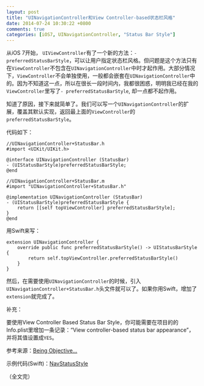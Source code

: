 ```yaml
---
layout: post
title: "UINavigationController和View Controller-based状态栏风格"
date: 2014-07-24 10:30:22 +0800
comments: true
categories: [iOS7, UINavigationController, "Status Bar Style"]
---
```


从iOS 7开始， `UIViewController`有了一个新的方法：`- preferredStatusBarStyle`，可以让用户指定状态栏风格。但问题是这个方法只有在`ViewController`不包含在`UINavigationController`中时才起作用。大部分情况下，`ViewController`不会单独使用，一般都会嵌套在`UINavigationController`中的。因为不知道这一点，所以在很长一段时间内，我都很困惑，明明我已经在我的`ViewController`里写了`- preferredStatusBarStyle`, 却一点都不起作用。

知道了原因，接下来就简单了。我们可以写一个`UINavigationController`的扩展，覆盖其默认实现，返回最上面的`ViewController`的`preferredStatusBarStyle`。

代码如下：
<!-- more -->

``` objc
//UINavigationController+StatusBar.h
#import <UIKit/UIKit.h>

@interface UINavigationController (StatusBar)
- (UIStatusBarStyle)preferredStatusBarStyle;
@end

//UINavigationController+StatusBar.m
#import "UINavigationController+StatusBar.h"

@implementation UINavigationController (StatusBar)
- (UIStatusBarStyle)preferredStatusBarStyle {
    return [[self topViewController] preferredStatusBarStyle];
}
@end
```

用Swift来写：

```
extension UINavigationController {
    override public func preferredStatusBarStyle() -> UIStatusBarStyle {
        return self.topViewController.preferredStatusBarStyle()
    }
}
```

然后，在需要使用`UINavigationController`的时候，引入`UINavigationController+StatusBar.h`头文件就可以了。如果你用Swift，增加了`extension`就完成了。

补充：

要使用View Controller Based Status Bar Style，你可能需要在项目的的Info.plist里增加一条记录：“View controller-based status bar appearance”，并将其值设置成`YES`。

参考来源：[Being Objective…](http://mythodeia.wordpress.com/2014/05/09/view-controller-based-status-bar-appearance/)

示例代码(Swift)：[NavStatusStyle](https://github.com/venj/Cocoa-blog-code/tree/master/NavStatusStyle)

（全文完）